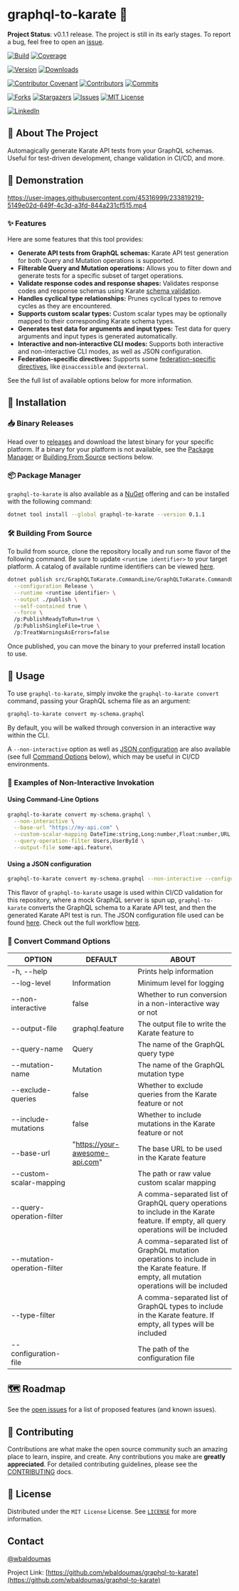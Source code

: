 # graphql-to-karate 🚀

**Project Status**: v0.1.1 release. The project is still in its early stages. To report a bug, feel free to open an [issue](https://github.com/wbaldoumas/graphql-to-karate/issues).

[![Build][github-checks-shield]][github-checks-url]
[![Coverage][coverage-shield]][coverage-url]

[![Version][nuget-version-shield]][nuget-url]
[![Downloads][nuget-downloads-shield]][nuget-url]

[![Contributor Covenant][contributor-covenant-shield]][contributor-covenant-url]
[![Contributors][contributors-shield]][contributors-url]
[![Commits][last-commit-shield]][last-commit-url]

[![Forks][forks-shield]][forks-url]
[![Stargazers][stars-shield]][stars-url]
[![Issues][issues-shield]][issues-url]
[![MIT License][license-shield]][license-url]

[![LinkedIn][linkedin-shield]][linkedin-url]

## 🎯 About The Project

Automagically generate Karate API tests from your GraphQL schemas. Useful for test-driven development, change validation in CI/CD, and more.

## 📢 Demonstration

https://user-images.githubusercontent.com/45316999/233819219-5149e02d-649f-4c3d-a3fd-844a231cf515.mp4

### ✨ Features

Here are some features that this tool provides:

- **Generate API tests from GraphQL schemas:** Karate API test generation for both Query and Mutation operations is supported.
- **Filterable Query and Mutation operations:** Allows you to filter down and generate tests for a specific subset of target operations.
- **Validate response codes and response shapes:** Validates response codes and response schemas using Karate [schema validation](https://github.com/karatelabs/karate#schema-validation).
- **Handles cyclical type relationships:** Prunes cyclical types to remove cycles as they are encountered.
- **Supports custom scalar types:** Custom scalar types may be optionally mapped to their corresponding Karate schema types.
- **Generates test data for arguments and input types:** Test data for query arguments and input types is generated automatically.
- **Interactive and non-interactive CLI modes:** Supports both interactive and non-interactive CLI modes, as well as JSON configuration.
- **Federation-specific directives:** Supports some [federation-specific directives](https://www.apollographql.com/docs/federation/federated-types/federated-directives/), like `@inaccessible` and `@external`.

See the full list of available options below for more information.

## 🤖 Installation

### 📥 Binary Releases

Head over to [releases](https://github.com/wbaldoumas/graphql-to-karate/releases) and download the latest binary for your specific platform. If a binary for your platform is not available, see the [Package Manager](#-package-manager) or [Building From Source](#-building-from-source) sections below.

### 📦 Package Manager

`graphql-to-karate` is also available as a [NuGet](https://www.nuget.org/packages/graphql-to-karate) offering and can be installed with the following command:

```sh
dotnet tool install --global graphql-to-karate --version 0.1.1
```

### 🛠️ Building From Source

To build from source, clone the repository locally and run some flavor of the following command. Be sure to update `<runtime identifier>` to your target platform. A catalog of available runtime identifiers can be viewed [here](https://learn.microsoft.com/en-us/dotnet/core/rid-catalog).

```sh
dotnet publish src/GraphQLToKarate.CommandLine/GraphQLToKarate.CommandLine.csproj \
  --configuration Release \
  --runtime <runtime identifier> \
  --output ./publish \
  --self-contained true \
  --force \
  /p:PublishReadyToRun=true \
  /p:PublishSingleFile=true \
  /p:TreatWarningsAsErrors=false
```

Once published, you can move the binary to your preferred install location to use.

## 🌌 Usage

To use `graphql-to-karate`, simply invoke the `graphql-to-karate convert` command, passing your GraphQL schema file as an argument:

```sh
graphql-to-karate convert my-schema.graphql
```

By default, you will be walked through conversion in an interactive way within the CLI.

A `--non-interactive` option as well as [JSON configuration](https://github.com/wbaldoumas/graphql-to-karate/blob/main/configuration/schema/v1/schema.json) are also available (see full [Command Options](#-convert-command-options) below), which may be useful in CI/CD environments.

### 📖 Examples of Non-Interactive Invokation

#### Using Command-Line Options

```sh
graphql-to-karate convert my-schema.graphql \
  --non-interactive \
  --base-url "https://my-api.com" \
  --custom-scalar-mapping DateTime:string,Long:number,Float:number,URL:string \
  --query-operation-filter Users,UserById \
  --output-file some-api.feature\
```

#### Using a JSON configuration

```sh
graphql-to-karate convert my-schema.graphql --non-interactive --configuration-file config.json
```

This flavor of `graphql-to-karate` usage is used within CI/CD validation for this repository, where a mock GraphQL server is spun up, `graphql-to-karate` converts the GraphQL schema to a Karate API test, and then the generated Karate API test is run. The JSON configuration file used can be found [here](https://github.com/wbaldoumas/graphql-to-karate/blob/main/resources/configuration.json). Check out the full workflow [here](https://github.com/wbaldoumas/graphql-to-karate/blob/main/.github/workflows/integration-test.yml).

### 📝 Convert Command Options

| OPTION                      | DEFAULT                        | ABOUT                                                                                                                                      |
|-----------------------------|--------------------------------|--------------------------------------------------------------------------------------------------------------------------------------------|
| -h, --help                  |                                | Prints help information                                                                                                                    |
| --log-level                 | Information                    | Minimum level for logging                                                                                                                  |
| --non-interactive           | false                          | Whether to run conversion in a non-interactive way or not                                                                                  |
| --output-file               | graphql.feature                | The output file to write the Karate feature to                                                                                             |
| --query-name                | Query                          | The name of the GraphQL query type                                                                                                         |
| --mutation-name             | Mutation                       | The name of the GraphQL mutation type                                                                                                      |
| --exclude-queries           | false                          | Whether to exclude queries from the Karate feature or not                                                                                  |
| --include-mutations         | false                          | Whether to include mutations in the Karate feature or not                                                                                  |
| --base-url                  | "https://your-awesome-api.com" | The base URL to be used in the Karate feature                                                                                              |
| --custom-scalar-mapping     |                                | The path or raw value custom scalar mapping                                                                                                |
| --query-operation-filter    |                                | A comma-separated list of GraphQL query operations to include in the Karate feature. If empty, all query operations will be included       |
| --mutation-operation-filter |                                | A comma-separated list of GraphQL mutation operations to include in the Karate feature. If empty, all mutation operations will be included |
| --type-filter               |                                | A comma-separated list of GraphQL types to include in the Karate feature. If empty, all types will be included                             |
| --configuration-file        |                                | The path of the configuration file                                                                                                         |

## 🗺️ Roadmap

See the [open issues](https://github.com/wbaldoumas/graphql-to-karate/issues) for a list of proposed features (and known issues).

## 🤝 Contributing

Contributions are what make the open source community such an amazing place to learn, inspire, and create. Any contributions you make are **greatly appreciated**. For detailed contributing guidelines, please see the [CONTRIBUTING](https://github.com/wbaldoumas/graphql-to-karate/blob/main/CONTRIBUTING.md) docs.

## 📜 License

Distributed under the `MIT License` License. See [`LICENSE`](https://github.com/wbaldoumas/graphql-to-karate/blob/main/LICENSE) for more information.

## Contact

[@wbaldoumas](https://github.com/wbaldoumas)

Project Link: [https://github.com/wbaldoumas/graphql-to-karate](https://github.com/wbaldoumas/graphql-to-karate)

<!-- MARKDOWN LINKS & IMAGES -->
<!-- https://www.markdownguide.org/basic-syntax/#reference-style-links -->
[contributors-shield]: https://img.shields.io/github/contributors/wbaldoumas/graphql-to-karate.svg?style=for-the-badge
[contributors-url]: https://github.com/wbaldoumas/graphql-to-karate/graphs/contributors
[contributor-covenant-shield]: https://img.shields.io/badge/Contributor%20Covenant-2.1-4baaaa.svg?style=for-the-badge
[contributor-covenant-url]: https://github.com/wbaldoumas/graphql-to-karate/blob/main/CODE_OF_CONDUCT.md
[forks-shield]: https://img.shields.io/github/forks/wbaldoumas/graphql-to-karate.svg?style=for-the-badge
[forks-url]: https://github.com/wbaldoumas/graphql-to-karate/network/members
[stars-shield]: https://img.shields.io/github/stars/wbaldoumas/graphql-to-karate.svg?style=for-the-badge
[stars-url]: https://github.com/wbaldoumas/graphql-to-karate/stargazers
[issues-shield]: https://img.shields.io/github/issues/wbaldoumas/graphql-to-karate.svg?style=for-the-badge
[issues-url]: https://github.com/wbaldoumas/graphql-to-karate/issues
[license-shield]: https://img.shields.io/github/license/wbaldoumas/graphql-to-karate.svg?style=for-the-badge
[license-url]: https://github.com/wbaldoumas/graphql-to-karate/blob/main/LICENSE
[linkedin-shield]: https://img.shields.io/badge/-LinkedIn-black.svg?style=for-the-badge&logo=linkedin&colorB=555
[linkedin-url]: https://linkedin.com/in/williambaldoumas
[coverage-shield]: https://img.shields.io/codecov/c/github/wbaldoumas/graphql-to-karate?style=for-the-badge
[coverage-url]: https://app.codecov.io/gh/wbaldoumas/graphql-to-karate/branch/main
[last-commit-shield]: https://img.shields.io/github/last-commit/wbaldoumas/graphql-to-karate?style=for-the-badge
[last-commit-url]: https://github.com/wbaldoumas/graphql-to-karate/commits/main
[github-checks-shield]: https://img.shields.io/github/actions/workflow/status/wbaldoumas/graphql-to-karate/test.yml?style=for-the-badge
[github-checks-url]: https://github.com/wbaldoumas/graphql-to-karate/actions
[nuget-version-shield]: https://img.shields.io/nuget/v/graphql-to-karate?style=for-the-badge
[nuget-downloads-shield]: https://img.shields.io/nuget/dt/graphql-to-karate?style=for-the-badge
[nuget-url]: https://www.nuget.org/packages/graphql-to-karate/
